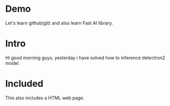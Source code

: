 # Demo

Let's learn github(git) and also learn Fast AI library.

# Intro

Hi good morning guys, yesterday i have solved how to inference detectron2 model.

# Included

This also includes a HTML web page.
